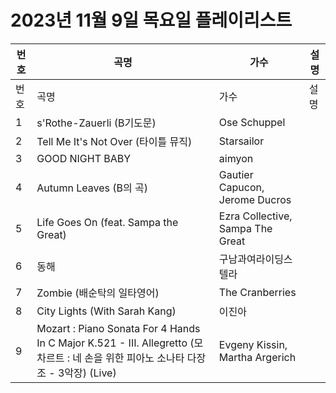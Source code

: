 # 2023년 11월 9일 목요일 플레이리스트

| 번호 | 곡명 | 가수 | 설명 |
|------|------|------|------|
| 번호 | 곡명 | 가수 | 설명 |
| 1 | s'Rothe-Zauerli (B기도문) | Ose Schuppel |  |
| 2 | Tell Me It's Not Over (타이틀 뮤직) | Starsailor |  |
| 3 | GOOD NIGHT BABY | aimyon |  |
| 4 | Autumn Leaves (B의 곡) | Gautier Capucon, Jerome Ducros |  |
| 5 | Life Goes On (feat. Sampa the Great) | Ezra Collective, Sampa The Great |  |
| 6 | 동해 | 구남과여라이딩스텔라 |  |
| 7 | Zombie (배순탁의 일타영어) | The Cranberries |  |
| 8 | City Lights (With Sarah Kang) | 이진아 |  |
| 9 | Mozart : Piano Sonata For 4 Hands In C Major K.521 - III. Allegretto (모차르트 : 네 손을 위한 피아노 소나타 다장조 - 3악장) (Live) | Evgeny Kissin, Martha Argerich |  |
